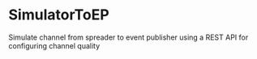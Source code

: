 # SimulatorToEP
Simulate channel from spreader to event publisher using a REST API for configuring channel quality
